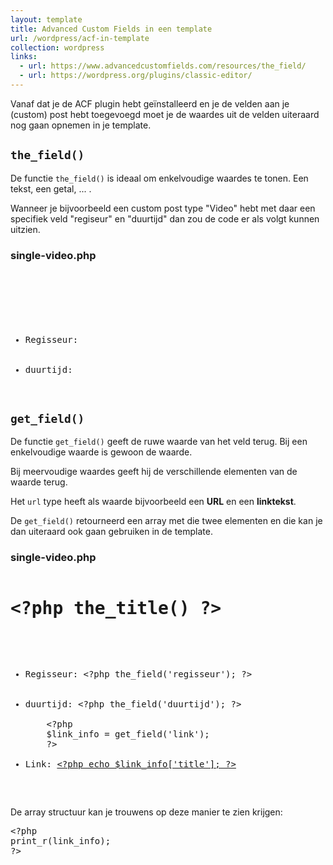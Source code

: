 ```yaml
---
layout: template
title: Advanced Custom Fields in een template
url: /wordpress/acf-in-template
collection: wordpress
links:
  - url: https://www.advancedcustomfields.com/resources/the_field/
  - url: https://wordpress.org/plugins/classic-editor/
---
```


Vanaf dat je de ACF plugin hebt geïnstalleerd en je de velden aan je (custom) post hebt toegevoegd moet je de waardes uit de velden uiteraard nog gaan opnemen in je template.

## <code>the_field()</code>

De functie <code>the_field()</code> is ideaal om enkelvoudige waardes te tonen. Een tekst, een getal, ... . 

Wanneer je bijvoorbeeld een custom post type "Video" hebt met daar een specifiek veld "regiseur" en "duurtijd" dan zou de code er als volgt kunnen uitzien.

### single-video.php
<pre>
<h1><?php the_title() ?></h1>
<ul>
    <li>Regisseur: <?php the_field('regisseur'); ?></li>
    <li>duurtijd: <?php the_field('duurtijd'); ?></li>
</pre>


## <code>get_field()</code>

De functie <code>get_field()</code> geeft de ruwe waarde van het veld terug. Bij een enkelvoudige waarde is gewoon de waarde.

Bij meervoudige waardes geeft hij de verschillende elementen van de waarde terug.

Het <code>url</code> type heeft als waarde bijvoorbeeld een <strong>URL</strong> en een <strong>linktekst</strong>.

De <code>get_field()</code> retourneerd een array met die twee elementen en die kan je dan uiteraard ook gaan gebruiken in de template.

### single-video.php

<pre>
<h1>&lt;?php the_title() ?&gt;</h1>
<ul>
    <li>Regisseur: &lt;?php the_field('regisseur'); ?&gt;</li>
    <li>duurtijd: &lt;?php the_field('duurtijd'); ?&gt;</li>
    &lt;?php 
    $link_info = get_field('link'); 
    ?&gt;
    <li>Link: <a href="&lt;?php echo $link_info['url']; ?&gt;">&lt;?php echo $link_info['title']; ?&gt;</a></li>
</ul>    
</pre>

De array structuur kan je trouwens op deze manier te zien krijgen:

<pre>
&lt;?php
print_r(link_info);
?&gt;
</pre>